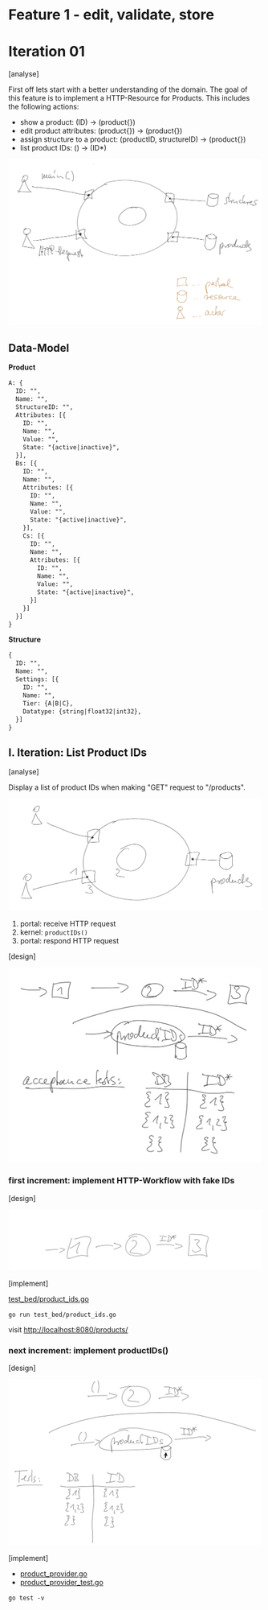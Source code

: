 # Feature 1 - edit, validate, store

# Iteration 01

[analyse]

First off lets start with a better understanding of the domain. The goal of this feature is to implement a HTTP-Resource for Products. This includes the following actions:

* show a product: (ID) -> (product{})
* edit product attributes: (product{}) -> (product{})
* assign structure to a product: (productID, structureID) -> (product{})
* list product IDs: () -> (ID*)

![architecture overview](images/01_architecture_overview.png)

## Data-Model

**Product**
```
A: {
  ID: "",
  Name: "",
  StructureID: "",
  Attributes: [{
    ID: "",
    Name: "",
    Value: "",
    State: "{active|inactive}",
  }],
  Bs: [{
    ID: "",
    Name: "",
    Attributes: [{
      ID: "",
      Name: "",
      Value: "",
      State: "{active|inactive}",
    }],
    Cs: [{
      ID: "",
      Name: "",
      Attributes: [{
        ID: "",
        Name: "",
        Value: "",
        State: "{active|inactive}",
      }]
    }]
  }]
}
```

**Structure**
```
{
  ID: "",
  Name: "",
  Settings: [{
    ID: "",
    Name: "",
    Tier: {A|B|C},
    Datatype: {string|float32|int32},
  }]
}
```

## I. Iteration: List Product IDs

[analyse]

Display a list of product IDs when making "GET" request to "/products".

![list products overview](images/01_list_products_overview.png)

1) portal: receive HTTP request
1) kernel: `productIDs()`
3) portal: respond HTTP request

[design]

![list products design](images/01_list_products_design.png)


### first increment: implement HTTP-Workflow with fake IDs

[design]

![HTTP request design](images/01_01_http_request_design.png)

[implement]

[test_bed/product_ids.go](test_bed/product_ids.go)

```
go run test_bed/product_ids.go
```

visit [http://localhost:8080/products/](http://localhost:8080/products/)


### next increment: implement productIDs()

[design]

![productIDs design](images/01_02_product_ids_design.png)

[implement]

* [product_provider.go](product_provider.go)
* [product_provider_test.go](product_provider_test.go)

```
go test -v
```



